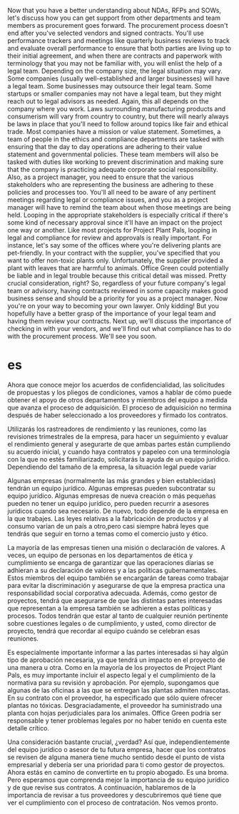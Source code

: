 Now that you have a better understanding about NDAs, RFPs and SOWs, let's discuss how you can get support from other departments and team members as procurement goes forward. The procurement process doesn't end after you've selected vendors and signed contracts. You'll use performance trackers and meetings like quarterly business reviews to track and evaluate overall performance to ensure that both parties are living up to their initial agreement, and when there are contracts and paperwork with terminology that you may not be familiar with, you will enlist the help of a legal team. Depending on the company size, the legal situation may vary. Some companies (usually well-established and larger businesses) will have a legal team. Some businesses may outsource their legal team. Some startups or smaller companies may not have a legal team, but they might reach out to legal advisors as needed. Again, this all depends on the company where you work. Laws surrounding manufacturing products and consumerism will vary from country to country,
but there will nearly always be laws in place that you'll need to follow around topics like fair and ethical trade. Most companies have a mission or value statement. Sometimes, a team of people in the ethics and compliance departments are tasked with ensuring that the day to day operations are adhering to their value statement and governmental policies. These team members will also be tasked with duties like working to prevent discrimination and making sure that the company is practicing adequate corporate social responsibility. Also, as a project manager, you need to ensure that the various stakeholders who are representing the business are adhering to these policies and processes too.
You'll all need to be aware of any pertinent meetings regarding legal or compliance issues, and you as a project manager will have to remind the team about when those meetings are being held. Looping in the appropriate stakeholders is especially critical if there's some kind of necessary approval since it'll have an impact on the project one way or another. Like most projects for Project Plant Pals, looping in legal and compliance for review and approvals is really important. For instance, let's say some of the offices where you're delivering plants are pet-friendly. In your contract with the supplier, you've specified that you want to offer non-toxic plants only. Unfortunately, the supplier provided a plant with leaves that are harmful to animals. Office Green could potentially be liable and in legal trouble because this critical detail was missed. Pretty crucial consideration, right? So, regardless of your future company's legal team or advisory, having contracts reviewed in some capacity makes good business sense and should be a priority for you as a project manager. Now you're on your way to becoming your own lawyer. Only kidding! But you hopefully have a better grasp of the importance of your legal team and having them review your contracts. Next up, we'll discuss the importance of checking in with your vendors, and we'll find out what compliance has to do with the procurement process. We'll see you soon.
# es
Ahora que conoce mejor los acuerdos de confidencialidad, las solicitudes de propuestas y los pliegos de condiciones, vamos a hablar de cómo puede obtener el apoyo de otros departamentos y miembros del equipo a medida que avanza el proceso de adquisición.
El proceso de adquisición no termina después de haber seleccionado a los proveedores y firmado los contratos.

Utilizarás los rastreadores de rendimiento y las reuniones, como las revisiones trimestrales de la empresa, para hacer un seguimiento y evaluar el rendimiento general y asegurarte de que ambas partes están cumpliendo su acuerdo inicial, y cuando haya contratos y papeleo con una terminología con la que no estés familiarizado, solicitarás la ayuda de un equipo jurídico. Dependiendo del tamaño de la empresa, la situación legal puede variar

Algunas empresas (normalmente las más grandes y bien establecidas) tendrán un equipo jurídico.
Algunas empresas pueden subcontratar su equipo jurídico. Algunas empresas de nueva creación o más pequeñas pueden no tener un equipo jurídico, pero pueden recurrir a asesores jurídicos cuando sea necesario. De nuevo, todo depende de la empresa en la que trabajes. Las leyes relativas a la fabricación de productos y al consumo varían de un país a otro,pero casi siempre habrá leyes que tendrás que seguir en torno a temas como el comercio justo y ético.

La mayoría de las empresas tienen una misión o declaración de valores. A veces, un equipo de personas en los departamentos de ética y cumplimiento se encarga de garantizar que las operaciones diarias se adhieran a su declaración de valores y a las políticas gubernamentales.
Estos miembros del equipo también se encargarán de tareas como trabajar para evitar la discriminación y asegurarse de que la empresa practica una responsabilidad social corporativa adecuada.
Además, como gestor de proyectos, tendrá que asegurarse de que las distintas partes interesadas que representan a la empresa también se adhieren a estas políticas y procesos.
Todos tendrán que estar al tanto de cualquier reunión pertinente sobre cuestiones legales o de cumplimiento, y usted, como director de proyecto, tendrá que recordar al equipo cuándo se celebran esas reuniones.

Es especialmente importante informar a las partes interesadas si hay algún tipo de aprobación necesaria, ya que tendrá un impacto en el proyecto de una manera u otra. Como en la mayoría de los proyectos de Project Plant Pals, es muy importante incluir el aspecto legal y el cumplimiento de la normativa para su revisión y aprobación. Por ejemplo, supongamos que algunas de las oficinas a las que se entregan las plantas admiten mascotas. En su contrato con el proveedor, ha especificado que sólo quiere ofrecer plantas no tóxicas. Desgraciadamente, el proveedor ha suministrado una planta con hojas perjudiciales para los animales. Office Green podría ser responsable y tener problemas legales por no haber tenido en cuenta este detalle crítico.

Una consideración bastante crucial, ¿verdad? Así que, independientemente del equipo jurídico o asesor de tu futura empresa, hacer que los contratos se revisen de alguna manera tiene mucho sentido desde el punto de vista empresarial y debería ser una prioridad para ti como gestor de proyectos. Ahora estás en camino de convertirte en tu propio abogado. Es una broma. Pero esperamos que comprenda mejor la importancia de su equipo jurídico y de que revise sus contratos. A continuación, hablaremos de la importancia de revisar a tus proveedores y descubriremos qué tiene que ver el cumplimiento con el proceso de contratación. Nos vemos pronto.